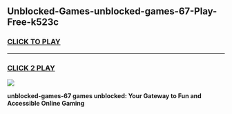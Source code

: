 
## Unblocked-Games-unblocked-games-67-Play-Free-k523c
<h3>
<a href="https://premium76.site?title=unblocked-games-67&ref=18A1">CLICK TO PLAY</a></h3>
<hr>

<h3>
<a href="https://premium76.site?title=unblocked-games-67&ref=18A1">CLICK 2 PLAY</a>
  
</h3>

<a href="https://premium76.site?title=unblocked-games-67&ref=18A1"><img src="https://clearcache.store/games.png"></a>


**unblocked-games-67 games unblocked: Your Gateway to Fun and Accessible Online Gaming**
